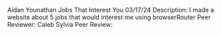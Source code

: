 Aidan Younathan
Jobs That Interest You
03/17/24
Description: I made a website about 5 jobs that would interest me using browserRouter
Peer Reviewer: Caleb Sylvia
Peer Review: